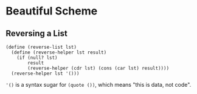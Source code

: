 # Beautiful Scheme

## Reversing a List

```
(define (reverse-list lst)
  (define (reverse-helper lst result)
    (if (null? lst)
        result
        (reverse-helper (cdr lst) (cons (car lst) result))))
  (reverse-helper lst '()))
```

`'()` is a syntax sugar for `(quote ())`, which means "this is data, not code".

